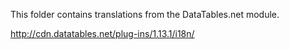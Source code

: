 This folder contains translations from the DataTables.net module.

http://cdn.datatables.net/plug-ins/1.13.1/i18n/